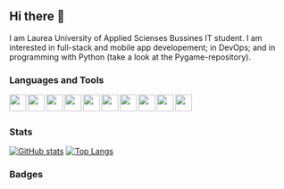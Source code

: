 ## Hi there 👋

I am Laurea University of Applied Scienses Bussines IT student.
I am interested in full-stack and mobile app developement; in DevOps; and in programming with Python (take a look at the Pygame-repository).

### Languages and Tools

<img align = "left" width = "30px" src="https://img.icons8.com/color/48/000000/javascript--v1.png"/>
<img align = "left" width = "30px" src="https://img.icons8.com/48/000000/react-native.png"/>
<img align = "left" width = "30px" src="https://img.icons8.com/48/000000/angularjs.png"/>
<img align = "left" width = "30px" src="https://img.icons8.com/color/48/000000/nodejs.png"/>
<img align = "left" width = "30px" src="https://img.icons8.com/external-soft-fill-juicy-fish/60/000000/external-sql-coding-and-development-soft-fill-soft-fill-juicy-fish.png"/>
<img align = "left" width = "30px" src="https://img.icons8.com/color/48/000000/docker.png"/>
<img align = "left" width = "30px" src="https://img.icons8.com/color/48/000000/python--v1.png"/>
<img align = "left" width = "30px" src="https://img.icons8.com/color/48/000000/mongodb.png"/>
<img align = "left" width = "30px" src="https://img.icons8.com/color/48/000000/html-5--v1.png"/>
<img align = "left" width = "30px" src="https://img.icons8.com/color/48/000000/css3.png"/>
<br />
<br />

### Stats
[![GitHub stats](https://github-readme-stats.vercel.app/api?username=remaleino)](https://github.com/remaleino/github-readme-stats)
[![Top Langs](https://github-readme-stats.vercel.app/api/top-langs/?username=remaleino&layout=compact)](https://github.com/anuraghazra/github-readme-stats)

### Badges
<div data-iframe-width="150" data-iframe-height="270" data-share-badge-id="9779514a2b25-461f-8aee-408901e3b687" data-share-badget-host="https://wwww.credly.com"></div><script type="text/javascript" async src="//cdn.credly.com/assets(utilities/embed.js"></script>

